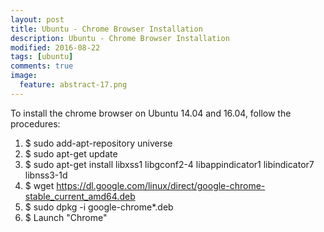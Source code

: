 ```yaml
---
layout: post
title: Ubuntu - Chrome Browser Installation
description: Ubuntu - Chrome Browser Installation
modified: 2016-08-22
tags: [ubuntu]
comments: true
image:
  feature: abstract-17.png
---
```

To install the chrome browser on Ubuntu 14.04 and 16.04, follow the procedures: 

1. $ sudo add-apt-repository universe
2. $ sudo apt-get update
3. $ sudo apt-get install libxss1 libgconf2-4 libappindicator1 libindicator7 libnss3-1d 
4. $ wget https://dl.google.com/linux/direct/google-chrome-stable_current_amd64.deb
5. $ sudo dpkg -i google-chrome*.deb
6. $ Launch "Chrome"
